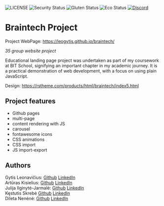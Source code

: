 ![LICENSE](https://img.shields.io/badge/license-MIT-blue.svg?style=flat-square)
![Security Status](https://img.shields.io/security-headers?label=Security&url=https%3A%2F%2Fgithub.com&style=flat-square)
![Gluten Status](https://img.shields.io/badge/Gluten-Free-green.svg)
![Eco Status](https://img.shields.io/badge/ECO-Friendly-green.svg)
[![Discord](https://discord.com/api/guilds/571393319201144843/widget.png)](https://discord.gg/dRwW4rw)

# Braintech Project
Project WebPage: https://leogytis.github.io/braintech/ <br>

_35 group website project_

Educational landing page project was undertaken as part of my coursework at BIT School, signifying an important chapter in my academic journey. It is a practical demonstration of web development, with a focus on using plain JavaScript.


Design: https://rstheme.com/products/html/braintech/index5.html

## Project features

- Github pages
- multi-page
- content rendering with JS
- carousel
- fontawesome icons
- CSS animations
- CSS import
- JS import-export

## Authors

Gytis Leonavičius: [Github](https://github.com/LeoGytis) [LinkedIn](https://www.linkedin.com/in/gytis-leonavicius-74839519a/) <br>
Artūras Kisielius: [Github](https://github.com/ArturasKi) [LinkedIn](www.linkedin.com/in/artūras-kisielius-5745a09b) <br>
Julija Ilginytė-Jarmalė: [Github](https://github.com/julijajarmale) [LinkedIn](https://www.linkedin.com/in/julija-ilginyte-jarmale/) <br>
Kęstutis Skrebė [Github](https://github.com/Kestutisjulius) [LinkedIn](https://www.linkedin.com/in/k%C4%99stutis-skreb%C4%97-992b5a217/) <br>
Dileta Nenėnė: [Github](https://github.com/BagiraNord) [LinkedIn](https://www.linkedin.com/in/dileta-nenene-578a1795/)<br>
